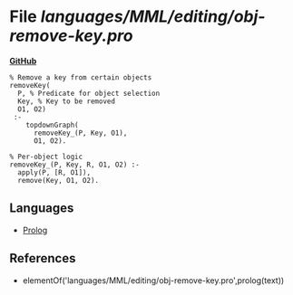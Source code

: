 # File _languages/MML/editing/obj-remove-key.pro_
**[GitHub](https://github.com/softlang/yas/blob/master/languages/MML/editing/obj-remove-key.pro)**
```
% Remove a key from certain objects
removeKey(
  P, % Predicate for object selection
  Key, % Key to be removed
  O1, O2)
 :-
    topdownGraph(
      removeKey_(P, Key, O1),
      O1, O2).

% Per-object logic
removeKey_(P, Key, R, O1, O2) :-
  apply(P, [R, O1]),
  remove(Key, O1, O2).
```

## Languages
* [Prolog](../languages/Prolog.md)

## References
* elementOf('languages/MML/editing/obj-remove-key.pro',prolog(text))
